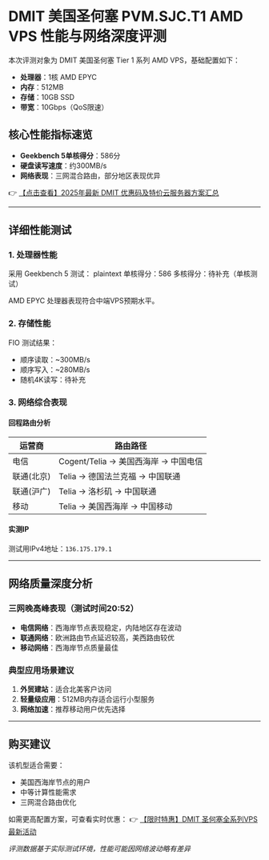 # DMIT 美国圣何塞 PVM.SJC.T1 AMD VPS 性能与网络深度评测

本次评测对象为 DMIT 美国圣何塞 Tier 1 系列 AMD VPS，基础配置如下：
- **处理器**：1核 AMD EPYC
- **内存**：512MB
- **存储**：10GB SSD
- **带宽**：10Gbps（QoS限速）

## 核心性能指标速览
- **Geekbench 5单核得分**：586分
- **硬盘读写速度**：约300MB/s
- **网络表现**：三网混合路由，部分地区表现优异

👉 [【点击查看】2025年最新 DMIT 优惠码及特价云服务器方案汇总](https://bit.ly/dmit_coupon)

---

## 详细性能测试

### 1. 处理器性能
采用 Geekbench 5 测试：
plaintext
单核得分：586
多核得分：待补充（单核测试）

AMD EPYC 处理器表现符合中端VPS预期水平。

### 2. 存储性能
FIO 测试结果：
- 顺序读取：~300MB/s
- 顺序写入：~280MB/s
- 随机4K读写：待补充

### 3. 网络综合表现
#### 回程路由分析
| 运营商 | 路由路径 |
|--------|----------|
| 电信   | Cogent/Telia → 美国西海岸 → 中国电信 |
| 联通(北京) | Telia → 德国法兰克福 → 中国联通 |
| 联通(沪广) | Telia → 洛杉矶 → 中国联通 |
| 移动   | Telia → 美国西海岸 → 中国移动 |

#### 实测IP
测试用IPv4地址：`136.175.179.1`

---

## 网络质量深度分析
### 三网晚高峰表现（测试时间20:52）
- **电信网络**：西海岸节点表现稳定，内陆地区存在波动
- **联通网络**：欧洲路由节点延迟较高，美西路由较优
- **移动网络**：西海岸节点质量最佳

### 典型应用场景建议
1. **外贸建站**：适合北美客户访问
2. **轻量级应用**：512MB内存适合运行小型服务
3. **网络加速**：推荐移动用户优先选择

---

## 购买建议
该机型适合需要：
- 美国西海岸节点的用户
- 中等计算性能需求
- 三网混合路由优化

如需更高配置方案，可查看实时优惠：
👉 [【限时特惠】DMIT 圣何塞全系列VPS最新活动](https://bit.ly/dmit_coupon)

*评测数据基于实际测试环境，性能可能因网络波动略有差异*